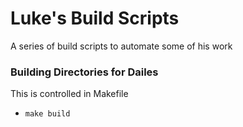 Luke's Build Scripts
====================

A series of build scripts to automate some of his work

### Building Directories for Dailes
This is controlled in Makefile

- `make build`
